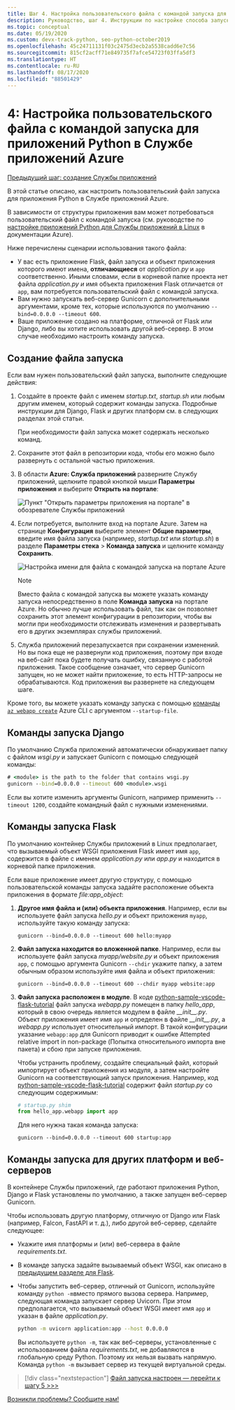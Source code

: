 ```yaml
---
title: Шаг 4. Настройка пользовательского файла с командой запуска для приложений Python в Службе приложений Azure в Linux
description: Руководство, шаг 4. Инструкции по настройке способа запуска веб-приложения в Службе приложений, в частности для Django, Flask и других платформ.
ms.topic: conceptual
ms.date: 05/19/2020
ms.custom: devx-track-python, seo-python-october2019
ms.openlocfilehash: 45c24711131f03c2475d3ecb2a5538cadd6e7c56
ms.sourcegitcommit: 815cf2acff71e849735f7afce54723f03ffa5df3
ms.translationtype: HT
ms.contentlocale: ru-RU
ms.lasthandoff: 08/17/2020
ms.locfileid: "88501429"
---
```

# <a name="4-configure-a-custom-startup-file-for-python-apps-on-azure-app-service"></a>4: Настройка пользовательского файла с командой запуска для приложений Python в Службе приложений Azure

[Предыдущий шаг: создание Службы приложений](tutorial-deploy-app-service-on-linux-03.md)

В этой статье описано, как настроить пользовательский файл запуска для приложения Python в Службе приложений Azure.

В зависимости от структуры приложения вам может потребоваться пользовательский файл с командой запуска (см. руководстве по [настройке приложений Python для Службы приложений в Linux](/azure/app-service/configure-language-python) в документации Azure).

Ниже перечислены сценарии использования такого файла:

- У вас есть приложение Flask, файл запуска и объект приложения которого имеют имена, **отличающиеся** от *application.py* и `app` соответственно. Иными словами, если в корневой папке проекта нет файла *application.py* *и* имя объекта приложения Flask отличается от `app`, вам потребуется пользовательский файл с командой запуска.
- Вам нужно запускать веб-сервер Gunicorn с дополнительными аргументами, кроме тех, которые используются по умолчанию `--bind=0.0.0.0 --timeout 600`.
- Ваше приложение создано на платформе, отличной от Flask или Django, либо вы хотите использовать другой веб-сервер. В этом случае необходимо настроить команду запуска.

## <a name="create-a-startup-file"></a>Создание файла запуска

Если вам нужен пользовательский файл запуска, выполните следующие действия:

1. Создайте в проекте файл с именем *startup.txt*, *startup.sh* или любым другим именем, который содержит команды запуска. Подробные инструкции для Django, Flask и других платформ см. в следующих разделах этой статьи.

    При необходимости файл запуска может содержать несколько команд.

1. Сохраните этот файл в репозитории кода, чтобы его можно было развернуть с остальной частью приложения.

1. В области **Azure: Служба приложений** разверните Службу приложений, щелкните правой кнопкой мыши **Параметры приложения** и выберите **Открыть на портале**:

    ![Пункт "Открыть параметры приложения на портале" в обозревателе Службы приложений](media/deploy-azure/open-application-settings-in-portal-for-app-service.png)

1. Если потребуется, выполните вход на портале Azure. Затем на странице **Конфигурация** выберите элемент **Общие параметры**, введите имя файла запуска (например, *startup.txt* или *startup.sh*) в разделе **Параметры стека** > **Команда запуска** и щелкните команду **Сохранить**.

    ![Настройка имени для файла с командой запуска на портале Azure](media/deploy-azure/enter-startup-file-for-app-service-in-the-azure-portal.png)

    > [!NOTE]
    > Вместо файла с командой запуска вы можете указать команду запуска непосредственно в поле **Команда запуска** на портале Azure. Но обычно лучше использовать файл, так как он позволяет сохранить этот элемент конфигурации в репозитории, чтобы вы могли при необходимости отслеживать изменения и развертывать его в других экземплярах службы приложений.

1. Служба приложений перезапускается при сохранении изменений. Но вы пока еще не развернули код приложения, поэтому при входе на веб-сайт пока будете получать ошибку, связанную с работой приложения. Такое сообщение означает, что сервер Gunicorn запущен, но не может найти приложение, то есть HTTP-запросы не обрабатываются. Код приложения вы развернете на следующем шаге.

Кроме того, вы можете указать команду запуска с помощью [команды `az webapp create`](/cli/azure/webapp?view=azure-cli-latest#az-webapp-create) Azure CLI с аргументом `--startup-file`.

## <a name="django-startup-commands"></a>Команды запуска Django

По умолчанию Служба приложений автоматически обнаруживает папку с файлом *wsgi.py* и запускает Gunicorn с помощью следующей команды:

```cmd
# <module> is the path to the folder that contains wsgi.py
gunicorn --bind=0.0.0.0 --timeout 600 <module>.wsgi
```

Если вы хотите изменить аргументы Gunicorn, например применить `--timeout 1200`, создайте командный файл с нужными изменениями.

## <a name="flask-startup-commands"></a>Команды запуска Flask

По умолчанию контейнер Службы приложений в Linux предполагает, что вызываемый объект WSGI приложения Flask имеет имя `app`, содержится в файле с именем *application.py* или *app.py* и находится в корневой папке приложения.

Если ваше приложение имеет другую структуру, с помощью пользовательской команды запуска задайте расположение объекта приложения в формате *file:app_object*:

1. **Другое имя файла и (или) объекта приложения**. Например, если вы используете файл запуска *hello.py* и объект приложения `myapp`, используйте такую команду запуска:

    ```text
    gunicorn --bind=0.0.0.0 --timeout 600 hello:myapp
    ```

1. **Файл запуска находится во вложенной папке**. Например, если вы используете файл запуска *myapp/website.py* и объект приложения `app`, с помощью аргумента Gunicorn `--chdir` укажите папку, а затем обычным образом используйте имя файла и объект приложения:

    ```text
    gunicorn --bind=0.0.0.0 --timeout 600 --chdir myapp website:app
    ```

1. **Файл запуска расположен в модуле**. В коде [python-sample-vscode-flask-tutorial](https://github.com/Microsoft/python-sample-vscode-flask-tutorial) файл запуска *webapp.py* помещен в папку *hello_app*, который в свою очередь является модулем в файле *\_\_init\_\_.py*. Объект приложения имеет имя `app` и определен в файле *\_\_init\_\_.py*, а *webapp.py* использует относительный импорт. В такой конфигурации указание `webapp:app` для Gunicorn приводит к ошибке Attempted relative import in non-package (Попытка относительного импорта вне пакета) и сбою при запуске приложения.

    Чтобы устранить проблему, создайте специальный файл, который импортирует объект приложения из модуля, а затем настройте Gunicorn на соответствующий запуск приложения. Например, код [python-sample-vscode-flask-tutorial](https://github.com/Microsoft/python-sample-vscode-flask-tutorial) содержит файл *startup.py* со следующим содержимым:

    ```python
    # startup.py shim
    from hello_app.webapp import app
    ```

    Для него нужна такая команда запуска:

    ```text
    gunicorn --bind=0.0.0.0 --timeout 600 startup:app
    ```

## <a name="startup-commands-for-other-frameworks-and-web-servers"></a>Команды запуска для других платформ и веб-серверов

В контейнере Службы приложений, где работают приложения Python, Django и Flask установлены по умолчанию, а также запущен веб-сервер Gunicorn.

Чтобы использовать другую платформу, отличную от Django или Flask (например, Falcon, FastAPI и т. д.), либо другой веб-сервер, сделайте следующее:

- Укажите имя платформы и (или) веб-сервера в файле *requirements.txt*.
- В команде запуска задайте вызываемый объект WSGI, как описано в [предыдущем разделе для Flask](#flask-startup-commands).
- Чтобы запустить веб-сервер, отличный от Gunicorn, используйте команду `python -m`вместо прямого вызова сервера. Например, следующая команда запускает сервер Uvicorn. При этом предполагается, что вызываемый объект WSGI имеет имя `app` и указан в файле *application.py*.

    ```sh
    python -m uvicorn application:app --host 0.0.0.0
    ```

    Вы используете `python -m`, так как веб-серверы, установленные с использованием файла *requirements.txt*, не добавляются в глобальную среду Python. Поэтому их нельзя вызвать напрямую. Команда `python -m` вызывает сервер из текущей виртуальной среды.

> [!div class="nextstepaction"]
> [Файл запуска настроен — перейти к шагу 5 >>>](tutorial-deploy-app-service-on-linux-05.md)

[Возникли проблемы? Сообщите нам!](https://aka.ms/FlaskVSCQuickstartHelp)
